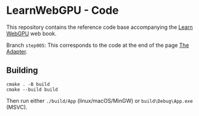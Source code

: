 LearnWebGPU - Code
==================

This repository contains the reference code base accompanying the [Learn WebGPU](https://eliemichel.github.io/LearnWebGPU) web book.

Branch `step005`: This corresponds to the code at the end of the page [The Adapter](https://eliemichel.github.io/LearnWebGPU/getting-started/adapter-and-device/the-adapter.html).

Building
--------

```
cmake . -B build
cmake --build build
```

Then run either `./build/App` (linux/macOS/MinGW) or `build\Debug\App.exe` (MSVC).
